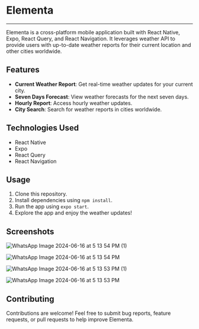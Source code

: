# Elementa

---

Elementa is a cross-platform mobile application built with React Native, Expo, React Query, and React Navigation. It leverages weather API to provide users with up-to-date weather reports for their current location and other cities worldwide.

## Features

- **Current Weather Report**: Get real-time weather updates for your current city.
- **Seven Days Forecast**: View weather forecasts for the next seven days.
- **Hourly Report**: Access hourly weather updates.
- **City Search**: Search for weather reports in cities worldwide.

## Technologies Used

- React Native
- Expo
- React Query
- React Navigation

## Usage

1. Clone this repository.
2. Install dependencies using `npm install`.
3. Run the app using `expo start`.
4. Explore the app and enjoy the weather updates!

## Screenshots

![WhatsApp Image 2024-06-16 at 5 13 54 PM (1)](https://github.com/AyobamiMasterpiece/Elementa/assets/96892970/3e4a5d28-fb8f-4730-a4b3-2c13f4f2dc84)

![WhatsApp Image 2024-06-16 at 5 13 54 PM](https://github.com/AyobamiMasterpiece/Elementa/assets/96892970/4cad8ed4-5ee6-44f0-ad1c-6f022dacc4ae)

![WhatsApp Image 2024-06-16 at 5 13 53 PM (1)](https://github.com/AyobamiMasterpiece/Elementa/assets/96892970/d0dfb53b-0d58-4e14-9ce6-4c1cc4b57fa4)

![WhatsApp Image 2024-06-16 at 5 13 53 PM](https://github.com/AyobamiMasterpiece/Elementa/assets/96892970/09bfcbb5-016c-4b77-b1a7-b5b068044354)

## Contributing

Contributions are welcome! Feel free to submit bug reports, feature requests, or pull requests to help improve Elementa.


